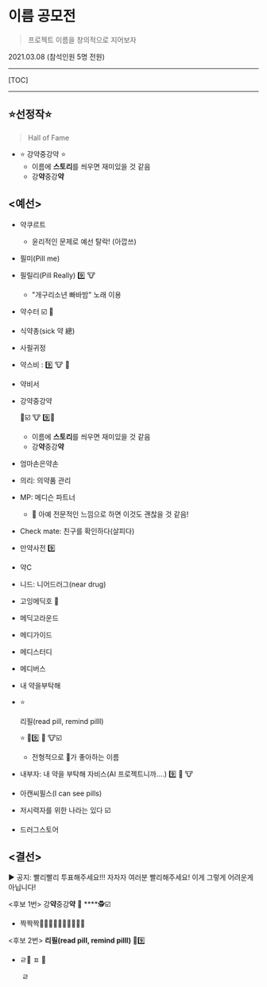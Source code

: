 # 이름 공모전

> 프로젝트 이름을 창의적으로 지어보자

2021.03.08 (참석인원 5명 전원)

---

[TOC]

---



## ⭐선정작⭐

> Hall of Fame

- ⭐ 강약중강약 ⭐
  - 이름에 **스토리**를 씌우면 재미있을 것 같음
  - 강**약**중강**약**



## <예선>

- 약쿠르트

  - 윤리적인 문제로 예선 탈락! (아깝쓰)

- 필미(Pill me)

- 필릴리(Pill Really) 9️⃣ 🐮

  - "개구리소년 빠바밤" 노래 이용

- 약수터 ☑️ 🤖

- 식약총(sick 약 總)

- 사필귀정

- 약스비 : 9️⃣ 🐮 🤖

- 약비서

- 강약중강약

   🤖☑️ 🐮 9️⃣🍎

  - 이름에 **스토리**를 씌우면 재미있을 것 같음
  - 강**약**중강**약**

- 엄마손은약손

- 의리: 의약품 관리

- MP: 메디슨 파트너

  - 🍎 아예 전문적인 느낌으로 하면 이것도 괜찮을 것 같음!

- Check mate: 친구를 확인하다(살피다)

- 만약사전 9️⃣

- 약C

- 니드: 니어드러그(near drug)

- 고잉메딕호 🤖

- 메딕고라운드

- 메디가이드

- 메디스터디

- 메디버스

- 내 약을부탁해

- ⭐ 

  리필(read pill, remind pilll)

   ⭐ 🍎9️⃣ 🤖 🐮☑️

  - 전형적으로 🍎가 좋아하는 이름

- 내부자: 내 약을 부탁해 자비스(AI 프로젝트니까....) 9️⃣ 🤖 🐮

- 아캔씨필스(I can see pills)

- 저시력자를 위한 나라는 있다 ☑️

- 드러그스토어



## <결선>

▶️ 공지: 빨리빨리 투표해주세요!!! 자자자 여러분 빨리해주세요! 이게 그렇게 어려운게 아닙니다!

<후보 1번> 강**약**중강**약** 🐷 ****🕵️☑️

- 짝짝짝👏🏻👏🏼👏🏽👏🏾👏🏿

<후보 2번> **리필(read pill, remind pilll)** 🍎9️⃣

- ㄹ💊 ㅍ 💊

  ​			ㄹ